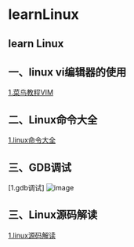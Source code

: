 # learnLinux
## learn Linux
## 一、linux vi编辑器的使用
[1.菜鸟教程VIM](https://www.runoob.com/linux/linux-vim.html)

## 二、Linux命令大全
[1.linux命令大全](https://www.runoob.com/linux/linux-command-manual.html)

## 三、GDB调试
[1.gdb调试]
![image](https://user-images.githubusercontent.com/30925114/188102697-ac64bdfd-6927-4e17-9f7e-07eb9fe58e80.png)

## 三、Linux源码解读
[1.linux源码解读](https://github.com/FakeItUtillMakeIt/flash-linux0.11-talk)


